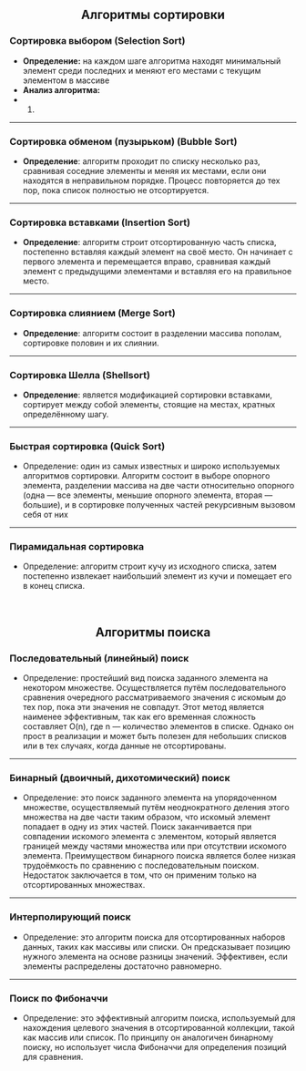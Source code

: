
## **<p align="center">Алгоритмы сортировки</p>**

### **Сортировка выбором (Selection Sort)**
* **Определение:** на каждом шаге алгоритма находят минимальный элемент среди последних и меняют его местами с текущим элементом в массиве
* **Анализ алгоритма:**
* 1. 
__________________________________________________________
### **Сортировка обменом (пузырьком) (Bubble Sort)**
* **Определение**: алгоритм проходит по списку несколько раз, сравнивая соседние элементы и меняя их местами, если они находятся в неправильном порядке. Процесс повторяется до тех пор, пока список полностью не отсортируется.

__________________________________________________________
### **Сортировка вставками (Insertion Sort)**
* **Определение**: алгоритм строит отсортированную часть списка, постепенно вставляя каждый элемент на своё место. Он начинает с первого элемента и перемещается вправо, сравнивая каждый элемент с предыдущими элементами и вставляя его на правильное место.

__________________________________________________________
### **Сортировка слиянием (Merge Sort)**
* **Определение**: алгоритм состоит в разделении массива пополам, сортировке половин и их слиянии.

__________________________________________________________
### **Сортировка Шелла (Shellsort)**
* **Определение**: является модификацией сортировки вставками, сортирует между собой элементы, стоящие на местах, кратных определённому шагу.

__________________________________________________________
### **Быстрая сортировка (Quick Sort)**
* Определение: один из самых известных и широко используемых алгоритмов сортировки. Алгоритм состоит в выборе опорного элемента, разделении массива на две части относительно опорного (одна — все элементы, меньшие опорного элемента, вторая — большие), и в сортировке полученных частей рекурсивным вызовом себя от них

__________________________________________________________
### **Пирамидальная сортировка**
* Определение: алгоритм строит кучу из исходного списка, затем постепенно извлекает наибольший элемент из кучи и помещает его в конец списка.

&nbsp;
## **<p align="center">Алгоритмы поиска</p>**


### **Последовательный (линейный) поиск**
* Определение: простейший вид поиска заданного элемента на некотором множестве. Осуществляется путём последовательного сравнения очередного рассматриваемого значения с искомым до тех пор, пока эти значения не совпадут. Этот метод является наименее эффективным, так как его временная сложность составляет O(n), где n — количество элементов в списке. Однако он прост в реализации и может быть полезен для небольших списков или в тех случаях, когда данные не отсортированы.

__________________________________________________________
### **Бинарный (двоичный, дихотомический) поиск**
* Определение: это поиск заданного элемента на упорядоченном множестве, осуществляемый путём неоднократного деления этого множества на две части таким образом, что искомый элемент попадает в одну из этих частей. Поиск заканчивается при совпадении искомого элемента с элементом, который является границей между частями множества или при отсутствии искомого элемента. Преимуществом бинарного поиска является более низкая трудоёмкость по сравнению с последовательным поиском. Недостаток заключается в том, что он применим только на отсортированных множествах.

__________________________________________________________
### **Интерполирующий поиск**
* Определение: это алгоритм поиска для отсортированных наборов данных, таких как массивы или списки. Он предсказывает позицию нужного элемента на основе разницы значений. Эффективен, если элементы распределены достаточно равномерно.

__________________________________________________________
### **Поиск по Фибоначчи**
* Определение: это эффективный алгоритм поиска, используемый для нахождения целевого значения в отсортированной коллекции, такой как массив или список. По принципу он аналогичен бинарному поиску, но использует числа Фибоначчи для определения позиций для сравнения.


